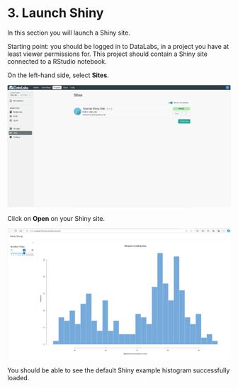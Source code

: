 # 3. Launch Shiny

In this section you will launch a Shiny site.

Starting point: you should be logged in to DataLabs, in a project you have at least
viewer permissions for. This project should contain a Shiny site connected to a
RStudio notebook.

On the left-hand side, select **Sites**.

![shiny site created](../../img/create-shiny-site-created.png "shiny site created")

Click on **Open** on your Shiny site.

![shiny site created](../../img/create-shiny-app-created.png "shiny site created")

You should be able to see the default Shiny example histogram successfully loaded.
